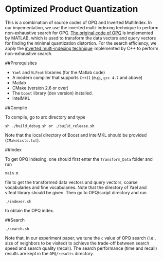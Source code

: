 # Optimized Product Quantization

This is a combination of source codes of OPQ and Inverted MultiIndex. In our impementation, we use the inverted multi-indexing technique to perform non-exhaustive search for OPQ. [The original code of OPQ](http://kaiminghe.com/cvpr13/index.html) is implemented by MATLAB, which is used to transform the data vectors and query vectors for finding the minimal quantization distortion. 
For the search efficiency,  we apply the [inverted multi-indexing technique](http://arbabenko.github.io/MultiIndex/index.html) implemented by C++ to perform non-exhaustive search. 

##Prerequisites

- `Yael` and `VLFeat` libraries (for the Matlab code)
- A modern compiler that supports `C++11` (e.g., `gcc 4.7` and above)
- Matlab
- CMake (version 2.6 or over)
- The `boost` library (dev version) installed.
- IntelMKL

##Compile

To compile, go to src directory and type 

```
sh ./build_debug.sh or ./build_release.sh
```

Note that the local directory of Boost and IntelMKL should be provided (`CMakeLists.txt`).

##Index

To get OPQ indexing, one should first enter the `Transform_Data` folder and run 

```
main.m
```

file to get the transformed data vectors and query vectors, coarse vocabularies
and fine vocabularies. Note that the directory of Yael and vlfeat library should
be given. Then go to OPQ/script directory and run  

```
./indexer.sh 
```

to obtain the OPQ index.

##Search 

```
./search.sh
```

Note that, in our experiment paper, we tune the `c` value of OPQ search (i.e.,
size of neighbors to be visited) to achieve the trade-off between search speed
and search quality (recall). The search performance (time and recall) results
are kept in the `OPQ/results` directory. 


